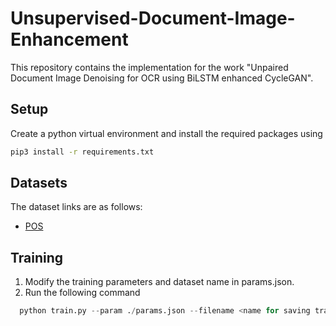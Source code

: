# Unsupervised-Document-Image-Enhancement 
This repository contains the implementation for the work "Unpaired Document Image Denoising for OCR using BiLSTM enhanced
CycleGAN".


## Setup
Create a python virtual environment and install the required packages using
```bash
pip3 install -r requirements.txt
``` 
## Datasets
The dataset links are as follows:

* [POS](https://drive.google.com/file/d/1h4NI8h1FTYuIswbeUz_ICd_VTNfTlEPZ/view)


## Training 
1. Modify the training parameters and dataset name in params.json. 
2. Run the following command
```python 
  python train.py --param ./params.json --filename <name for saving trained model> --wandb
```


